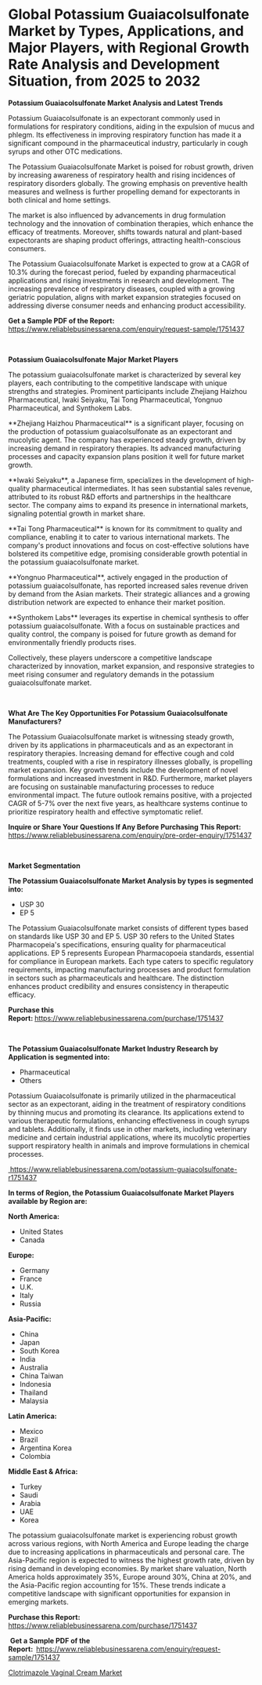 <p><h1>Global Potassium Guaiacolsulfonate Market by Types, Applications, and Major Players, with Regional Growth Rate Analysis and Development Situation, from 2025 to 2032</h1></p><p><strong>Potassium Guaiacolsulfonate Market Analysis and Latest Trends</strong></p>
<p><p>Potassium Guaiacolsulfonate is an expectorant commonly used in formulations for respiratory conditions, aiding in the expulsion of mucus and phlegm. Its effectiveness in improving respiratory function has made it a significant compound in the pharmaceutical industry, particularly in cough syrups and other OTC medications.</p><p>The Potassium Guaiacolsulfonate Market is poised for robust growth, driven by increasing awareness of respiratory health and rising incidences of respiratory disorders globally. The growing emphasis on preventive health measures and wellness is further propelling demand for expectorants in both clinical and home settings. </p><p>The market is also influenced by advancements in drug formulation technology and the innovation of combination therapies, which enhance the efficacy of treatments. Moreover, shifts towards natural and plant-based expectorants are shaping product offerings, attracting health-conscious consumers. </p><p>The Potassium Guaiacolsulfonate Market is expected to grow at a CAGR of 10.3% during the forecast period, fueled by expanding pharmaceutical applications and rising investments in research and development. The increasing prevalence of respiratory diseases, coupled with a growing geriatric population, aligns with market expansion strategies focused on addressing diverse consumer needs and enhancing product accessibility.</p></p>
<p><strong>Get a Sample PDF of the Report:&nbsp;</strong> <a href="https://www.reliablebusinessarena.com/enquiry/request-sample/1751437?utm_campaign=3098&utm_medium=2&utm_source=Github&utm_content=ia&utm_term=08032025&utm_id=potassium-guaiacolsulfonate">https://www.reliablebusinessarena.com/enquiry/request-sample/1751437</a></p>
<p>&nbsp;</p>
<p><strong>Potassium Guaiacolsulfonate Major Market Players</strong></p>
<p><p>The potassium guaiacolsulfonate market is characterized by several key players, each contributing to the competitive landscape with unique strengths and strategies. Prominent participants include Zhejiang Haizhou Pharmaceutical, Iwaki Seiyaku, Tai Tong Pharmaceutical, Yongnuo Pharmaceutical, and Synthokem Labs.</p><p>**Zhejiang Haizhou Pharmaceutical** is a significant player, focusing on the production of potassium guaiacolsulfonate as an expectorant and mucolytic agent. The company has experienced steady growth, driven by increasing demand in respiratory therapies. Its advanced manufacturing processes and capacity expansion plans position it well for future market growth.</p><p>**Iwaki Seiyaku**, a Japanese firm, specializes in the development of high-quality pharmaceutical intermediates. It has seen substantial sales revenue, attributed to its robust R&D efforts and partnerships in the healthcare sector. The company aims to expand its presence in international markets, signaling potential growth in market share.</p><p>**Tai Tong Pharmaceutical** is known for its commitment to quality and compliance, enabling it to cater to various international markets. The company's product innovations and focus on cost-effective solutions have bolstered its competitive edge, promising considerable growth potential in the potassium guaiacolsulfonate market.</p><p>**Yongnuo Pharmaceutical**, actively engaged in the production of potassium guaiacolsulfonate, has reported increased sales revenue driven by demand from the Asian markets. Their strategic alliances and a growing distribution network are expected to enhance their market position.</p><p>**Synthokem Labs** leverages its expertise in chemical synthesis to offer potassium guaiacolsulfonate. With a focus on sustainable practices and quality control, the company is poised for future growth as demand for environmentally friendly products rises.</p><p>Collectively, these players underscore a competitive landscape characterized by innovation, market expansion, and responsive strategies to meet rising consumer and regulatory demands in the potassium guaiacolsulfonate market.</p></p>
<p>&nbsp;</p>
<p><strong>What Are The Key Opportunities For Potassium Guaiacolsulfonate Manufacturers?</strong></p>
<p><p>The Potassium Guaiacolsulfonate market is witnessing steady growth, driven by its applications in pharmaceuticals and as an expectorant in respiratory therapies. Increasing demand for effective cough and cold treatments, coupled with a rise in respiratory illnesses globally, is propelling market expansion. Key growth trends include the development of novel formulations and increased investment in R&D. Furthermore, market players are focusing on sustainable manufacturing processes to reduce environmental impact. The future outlook remains positive, with a projected CAGR of 5-7% over the next five years, as healthcare systems continue to prioritize respiratory health and effective symptomatic relief.</p></p>
<p><strong>Inquire or Share Your Questions If Any Before Purchasing This Report:</strong> <a href="https://www.reliablebusinessarena.com/enquiry/pre-order-enquiry/1751437?utm_campaign=3098&utm_medium=2&utm_source=Github&utm_content=ia&utm_term=08032025&utm_id=potassium-guaiacolsulfonate">https://www.reliablebusinessarena.com/enquiry/pre-order-enquiry/1751437</a></p>
<p>&nbsp;</p>
<p><strong>Market Segmentation</strong></p>
<p><strong>The Potassium Guaiacolsulfonate Market Analysis by types is segmented into:</strong></p>
<p><ul><li>USP 30</li><li>EP 5</li></ul></p>
<p><p>The Potassium Guaiacolsulfonate market consists of different types based on standards like USP 30 and EP 5. USP 30 refers to the United States Pharmacopeia's specifications, ensuring quality for pharmaceutical applications. EP 5 represents European Pharmacopoeia standards, essential for compliance in European markets. Each type caters to specific regulatory requirements, impacting manufacturing processes and product formulation in sectors such as pharmaceuticals and healthcare. The distinction enhances product credibility and ensures consistency in therapeutic efficacy.</p></p>
<p><strong>Purchase this Report:&nbsp;</strong><a href="https://www.reliablebusinessarena.com/purchase/1751437?utm_campaign=3098&utm_medium=2&utm_source=Github&utm_content=ia&utm_term=08032025&utm_id=potassium-guaiacolsulfonate">https://www.reliablebusinessarena.com/purchase/1751437</a></p>
<p>&nbsp;</p>
<p><strong>The Potassium Guaiacolsulfonate Market Industry Research by Application is segmented into:</strong></p>
<p><ul><li>Pharmaceutical</li><li>Others</li></ul></p>
<p><p>Potassium Guaiacolsulfonate is primarily utilized in the pharmaceutical sector as an expectorant, aiding in the treatment of respiratory conditions by thinning mucus and promoting its clearance. Its applications extend to various therapeutic formulations, enhancing effectiveness in cough syrups and tablets. Additionally, it finds use in other markets, including veterinary medicine and certain industrial applications, where its mucolytic properties support respiratory health in animals and improve formulations in chemical processes.</p></p>
<p><a href="https://www.reliablebusinessarena.com/potassium-guaiacolsulfonate-r1751437?utm_campaign=3098&utm_medium=2&utm_source=Github&utm_content=ia&utm_term=08032025&utm_id=potassium-guaiacolsulfonate">&nbsp;https://www.reliablebusinessarena.com/potassium-guaiacolsulfonate-r1751437</a></p>
<p><strong>In terms of Region, the Potassium Guaiacolsulfonate Market Players available by Region are:</strong></p>
<p>
    <p> <strong> North America: </strong>
        <ul>
            <li>United States</li>
            <li>Canada</li>
        </ul>
        </p> 
    <p> <strong> Europe: </strong>
        <ul>
            <li>Germany</li>
            <li>France</li>
            <li>U.K.</li>
            <li>Italy</li>
            <li>Russia</li>
        </ul>
        </p> 
    <p> <strong> Asia-Pacific: </strong>
        <ul>
            <li>China</li>
            <li>Japan</li>
            <li>South Korea</li>
            <li>India</li>
            <li>Australia</li>
            <li>China Taiwan</li>
            <li>Indonesia</li>
            <li>Thailand</li>
            <li>Malaysia</li>
        </ul>
        </p> 
    <p> <strong> Latin America: </strong>
        <ul>
            <li>Mexico</li>
            <li>Brazil</li>
            <li>Argentina Korea</li>
            <li>Colombia</li>
        </ul>
        </p> 
    <p> <strong> Middle East & Africa: </strong>
        <ul>
            <li>Turkey</li>
            <li>Saudi</li>
            <li>Arabia</li>
            <li>UAE</li>
            <li>Korea</li>
        </ul>
    </p>
    </p>
<p><p>The potassium guaiacolsulfonate market is experiencing robust growth across various regions, with North America and Europe leading the charge due to increasing applications in pharmaceuticals and personal care. The Asia-Pacific region is expected to witness the highest growth rate, driven by rising demand in developing economies. By market share valuation, North America holds approximately 35%, Europe around 30%, China at 20%, and the Asia-Pacific region accounting for 15%. These trends indicate a competitive landscape with significant opportunities for expansion in emerging markets.</p></p>
<p><strong>Purchase this Report: </strong><a href="https://www.reliablebusinessarena.com/purchase/1751437?utm_campaign=3098&utm_medium=2&utm_source=Github&utm_content=ia&utm_term=08032025&utm_id=potassium-guaiacolsulfonate">https://www.reliablebusinessarena.com/purchase/1751437</a></p>
<p>&nbsp;<strong>Get a Sample PDF of the Report:&nbsp;&nbsp;</strong><a href="https://www.reliablebusinessarena.com/enquiry/request-sample/1751437?utm_campaign=3098&utm_medium=2&utm_source=Github&utm_content=ia&utm_term=08032025&utm_id=potassium-guaiacolsulfonate">https://www.reliablebusinessarena.com/enquiry/request-sample/1751437</a></p>
<p><strong></strong></p>
<p><p><a href="https://github.com/hunanuzmez/Market-Research-Report-List-1/blob/main/clotrimazole-vaginal-cream-market.md?utm_campaign=3098&utm_medium=2&utm_source=Github&utm_content=ia&utm_term=08032025&utm_id=potassium-guaiacolsulfonate">Clotrimazole Vaginal Cream Market</a></p></p>